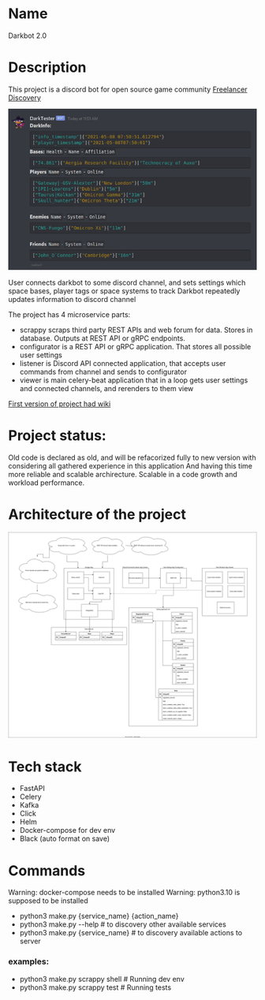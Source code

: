 # Name

Darkbot 2.0

# Description

This project is a discord bot for open source game community [Freelancer Discovery](https://discoverygc.com/)

![](docs/_images/general.png)

User connects darkbot to some discord channel, and sets settings which space bases, player tags or space systems to track
Darkbot repeatedly updates information to discord channel

The project has 4 microservice parts:
- scrappy scraps third party REST APIs and web forum for data. Stores in database. Outputs at REST API or gRPC endpoints.
- configurator is a REST API or gRPC application. That stores all possible user settings
- listener is Discord API connected application, that accepts user commands from channel and sends to configurator
- viewer is main celery-beat application that in a loop gets user settings and connected channels, and rerenders to them view

[First version of project had wiki](https://darklab8.github.io/darklab_darkbot/)

# Project status:
Old code is declared as old, and will be refacorized fully to new version with considering all gathered experience in this application
And having this time more reliable and scalable archirecture. Scalable in a code growth and workload performance.

# Architecture of the project
![](architecture/architecture.drawio.svg)

# Tech stack
- FastAPI
- Celery
- Kafka
- Click
- Helm
- Docker-compose for dev env
- Black (auto format on save)

# Commands

Warning: docker-compose needs to be installed
Warning: python3.10 is supposed to be installed

- python3 make.py {service_name} {action_name}
- python3 make.py --help # to discovery other available services
- python3 make.py {service_name} # to discovery available actions to server

### examples:

- python3 make.py scrappy shell # Running dev env
- python3 make.py scrappy test # Running tests


